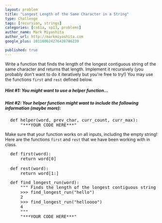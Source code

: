 ```yaml
---
layout: problem
title: "Longest Length of the Same Character in a String"
type: Challenge
tags: [recursion, strings]
categories: [cs61a, sp13, problems]
author_name: Mark Miyashita
author_url: http://markmiyashita.com
google_plus: 101180624276428786239

published: true
---
```

<div class="description">Write a function that finds the length of the longest contiguous string of the same character and returns that length. Implement it recursively (you probably don't want to do it iteratively but you're free to try!) You may use the functions <code>first</code> and <code>rest</code> defined below.

<h5>Hint #1: You might want to use a helper function...</h5>
<h5>Hint #2: Your helper function might want to include the following information (maybe more):</h5>

<pre class="brush: python;">
  def helper(word, prev_char, curr_count, curr_max):
      "***YOUR CODE HERE***"
</pre>

Make sure that your function works on all inputs, including the empty string! Here are the functions <code>first</code> and <code>rest</code> that we have been working with in class.
</div>
        
<pre class="brush: python;">
  def first(word):
      return word[0]
    
  def rest(word):
      return word[1:]
</pre>

<pre class="brush: python;">
  def find_longest_run(word):
      """ Finds the length of the longest contiguous string of a single character and returns the length.
      >>> find_longest_run("hello")
      2
      >>> find_longest_run("helloooo")
      4
      """
      "***YOUR CODE HERE***"
</pre>
